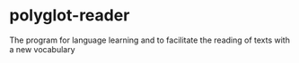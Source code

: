 # polyglot-reader
The program for language learning and to facilitate the reading of texts with a new vocabulary
